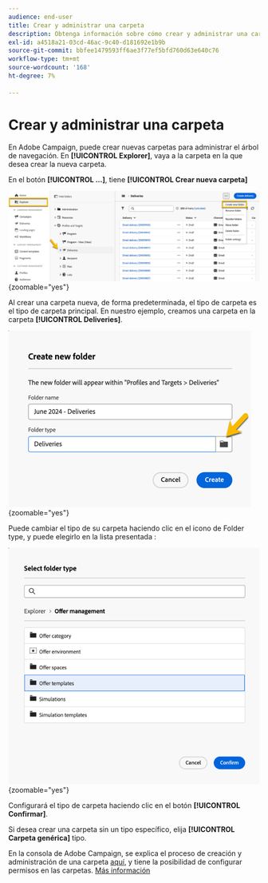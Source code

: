 ```yaml
---
audience: end-user
title: Crear y administrar una carpeta
description: Obtenga información sobre cómo crear y administrar una carpeta en Adobe Campaign
exl-id: a4518a21-03cd-46ac-9c40-d181692e1b9b
source-git-commit: bbfee1479593ff6ae3f77ef5bfd760d63e640c76
workflow-type: tm+mt
source-wordcount: '168'
ht-degree: 7%

---
```


# Crear y administrar una carpeta

En Adobe Campaign, puede crear nuevas carpetas para administrar el árbol de navegación. En **[!UICONTROL Explorer]**, vaya a la carpeta en la que desea crear la nueva carpeta.

En el botón **[!UICONTROL ...]**, tiene **[!UICONTROL Crear nueva carpeta]**

![](assets/folder_create.png){zoomable="yes"}

Al crear una carpeta nueva, de forma predeterminada, el tipo de carpeta es el tipo de carpeta principal.
En nuestro ejemplo, creamos una carpeta en la carpeta **[!UICONTROL Deliveries]**.

![](assets/folder_new.png){zoomable="yes"}

Puede cambiar el tipo de su carpeta haciendo clic en el icono de Folder type, y puede elegirlo en la lista presentada :

![](assets/folder_type.png){zoomable="yes"}

Configurará el tipo de carpeta haciendo clic en el botón **[!UICONTROL Confirmar]**.

Si desea crear una carpeta sin un tipo específico, elija **[!UICONTROL Carpeta genérica]** tipo.

En la consola de Adobe Campaign, se explica el proceso de creación y administración de una carpeta [aquí](https://experienceleague.adobe.com/en/docs/campaign/campaign-v8/config/configuration/folders-and-views), y tiene la posibilidad de configurar permisos en las carpetas. [Más información](https://experienceleague.adobe.com/en/docs/campaign/campaign-v8/admin/permissions/folder-permissions)
